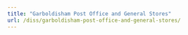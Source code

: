 ```yaml
---
title: "Garboldisham Post Office and General Stores"
url: /diss/garboldisham-post-office-and-general-stores/
---
```

